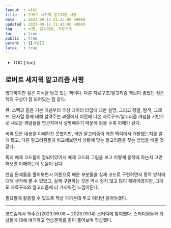 ```yaml
---
layout  : wiki
title   : 로버트 세지윅 알고리즘 서평
date    : 2023-09-14 21:43:00 +0900
updated : 2023-09-14 21:43:00 +0900
tag     : 서평, 알고리즘, 자료구조
toc     : true
public  : true
parent  : [[서평]]
latex   : true
---
```


* TOC
{:toc}

## 로버트 세지윅 알고리즘 서평

방대하지만 깊은 지식을 담고 있는 책이다. 다른 자료구조/알고리즘 책보다 좋았던 점은 책의 구성이 잘 되어있는 점 같다.

큐, 스택과 같은 기본 개념부터 추상 데이터 타입에 대한 설명, 그리고 정렬, 탐색, 그래프, 문자열 등에 대해 알려주는 과정에서 이전에 나온 자료구조/알고리즘 개념을 기반으로 새로운 개념들을 연관지어서 설명해주기 때문에 읽을 수록 이해가 된다.

비록 모든 내용을 이해하진 못했지만, 어떤 알고리즘이 어떤 맥락에서 개발됐는지를 알게 됐고, 다른 알고리즘들과 비교해보면서 상황에 맞는 알고리즘을 찾는 방법을 배운 것 같다.

특히 예제 코드들이 잘되어있어서 예제 코드와 그림을 보고 어떻게 동작에 하는지 고민해보면 이해하는데 도움이 된다.

연습 문제들을 풀어보면서 이론으로 배운 부분들을 실제 코드로 구현하면서 동작 방식에 대해 생각해 볼 수 있었고, 실제 구현하는 것은 역시 쉽지 않고 많이 해봐야겠지만, 그래도 자료구조와 알고리즘에 더 가까워진 느낌이든다.

필요할때 활용할 수 있도록 책상 가까운데 두고 여러번 읽어야겠다.

-----

코드숨에서 15주간(2023.06.08 ~ 2023.09.14) 스터디에 참여했다. 스터디원들과 개념들에 대해 얘기하고 연습문제를 같이 풀어보며 학습했다.
